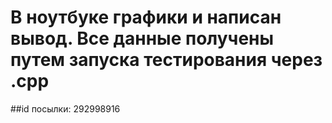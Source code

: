 # В ноутбуке графики и написан вывод. Все данные получены путем запуска тестирования через .cpp

##id посылки: 292998916
